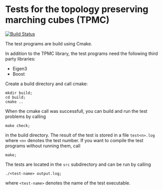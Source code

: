 # Tests for the topology preserving marching cubes (TPMC)

[![Build Status](https://travis-ci.org/tpmc/tpmc-test.svg?branch=master)](https://travis-ci.org/tpmc/tpmc-test)

The test programs are build using Cmake.

In addition to the TPMC library, the test programs need the following third party libraries:

- Eigen3
- Boost

Create a build directory and call cmake:

```
mkdir build;
cd build;
cmake ..
```

When the cmake call was successfull, you can build and run the test problems by calling

```
make check;
```

in the build directory. The result of the test is stored in a file `test<n>.log` where `<n>` denotes the test number. If you want to compile the test programs without running them, call

```
make;
```

The tests are located in the `src` subdirectory and can be run by calling

```
./<test-name> output.log;
```

where `<test-name>` denotes the name of the test executable.
